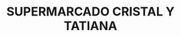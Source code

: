 ---
title: "SUPERMARCADO CRISTAL Y TATIANA"
url: /simacota/supermarcado-cristal-y-tatiana/
shop: supermercado
---